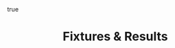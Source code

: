 ---
title: "Fixtures & Results"
layout: singlepage
Description: "This season's matches for Roza."
math: true
---